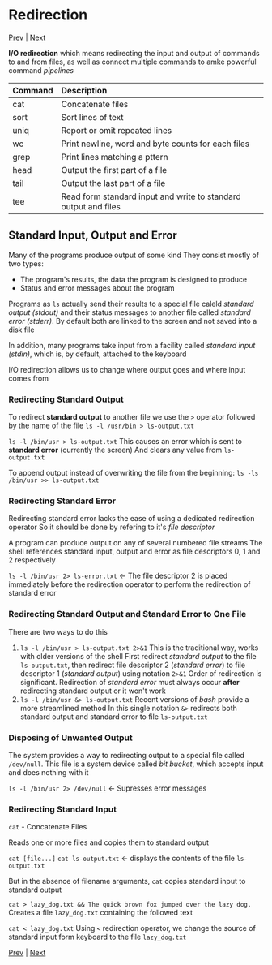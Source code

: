 # Redirection

[Prev](WorkingWithCommands.md) | [Next](Pipelines.md)

**I/O redirection** which means redirecting the input and output of commands to and from files, as well as connect multiple commands to amke powerful command *pipelines*

| Command   | Description |
|:----------|:------------|
| cat       | Concatenate files |
| sort      | Sort lines of text |
| uniq      | Report or omit repeated lines |
| wc        | Print newline, word and byte counts for each files |
| grep      | Print lines matching a pttern |
| head      | Output the first part of a file |
| tail      | Output the last part of a file |
| tee       | Read form standard input and write to standard output and files |

## Standard Input, Output and Error

Many of the programs produce output of some kind
They consist mostly of two types:

- The program's results, the data the program is designed to produce
- Status and error messages about the program

Programs as `ls` actually send their results to a special file caleld *standard output (stdout)* and their status messages to another file called *standard error (stderr)*. By default both are linked to the screen and not saved into a disk file

In addition, many programs take input from a facility called *standard input (stdin)*, which is, by default, attached to the keyboard

I/O redirection allows us to change where output goes and where input comes from

### Redirecting **Standard Output**

To redirect **standard output** to another file we use the `>` operator followed by the name of the file
`ls -l /usr/bin > ls-output.txt`

`ls -l /bin/usr > ls-output.txt`
This causes an error which is sent to **standard error** (currently the screen)
And clears any value from `ls-output.txt`

To append output instead of overwriting the file from the beginning:
`ls -ls /bin/usr >> ls-output.txt`

### Redirecting **Standard Error**

Redirecting standard error lacks the ease of using a dedicated redirection operator
So it should be done by refering to it's *file descriptor*

A program can produce output on any of several numbered file streams
The shell references standard input, output and error as file descriptors 0, 1 and 2 respectively

`ls -l /bin/usr 2> ls-error.txt` <- The file descriptor 2 is placed immediately before the redirection operator to perform the redirection of standard error

### Redirecting Standard Output and Standard Error to One File

There are two ways to do this

1. `ls -l /bin/usr > ls-output.txt 2>&1`
    This is the traditional way, works with older versions of the shell
    First redirect *standard output* to the file `ls-output.txt`, then redirect file descriptor 2 (*standard error*) to file descriptor 1 (*standard output*) using notation `2>&1`
    Order of redirection is significant. Redirection of *standard error* must always occur **after** redirecting standard output or it won't work
2. `ls -l /bin/usr &> ls-output.txt`
    Recent versions of *bash* provide a more streamlined method
    In this single notation `&>` redirects both standard output and standard error to file `ls-output.txt`

### Disposing of Unwanted Output

The system provides a way to redirecting output to a special file called `/dev/null`. This file is a system device called *bit bucket*, which accepts input and does nothing with it

`ls -l /bin/usr 2> /dev/null` <- Supresses error messages

### Redirecting Standard Input

`cat` - Concatenate Files

Reads one or more files and copies them to standard output

`cat [file...]`
`cat ls-output.txt` <- displays the contents of the file `ls-output.txt`

But in the absence of filename arguments, `cat` copies standard input to standard output

`cat > lazy_dog.txt && The quick brown fox jumped over the lazy dog.`
Creates a file `lazy_dog.txt` containing the followed text

`cat < lazy_dog.txt`
Using `<` redirection operator, we change the source of standard input form keyboard to the file `lazy_dog.txt`

[Prev](WorkingWithCommands.md) | [Next](Pipelines.md)